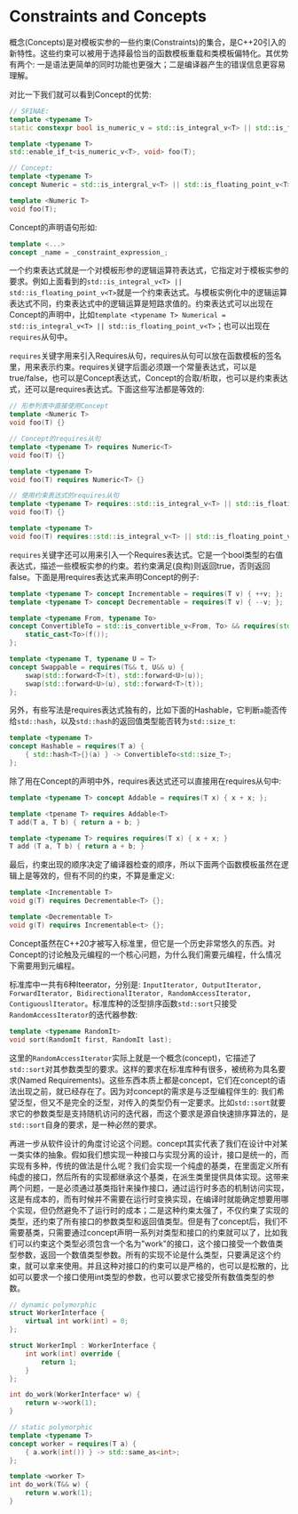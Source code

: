 # Constraints and Concepts
概念(Concepts)是对模板实参的一些约束(Constraints)的集合，是C++20引入的新特性。这些约束可以被用于选择最恰当的函数模板重载和类模板偏特化。其优势有两个: 一是语法更简单的同时功能也更强大；二是编译器产生的错误信息更容易理解。

对比一下我们就可以看到Concept的优势:

```cpp
// SFINAE:
template <typename T>
static constexpr bool is_numeric_v = std::is_integral_v<T> || std::is_floating_point_v<T>;

template <typename T>
std::enable_if_t<is_numeric_v<T>, void> foo(T);

// Concept:
template <typename T>
concept Numeric = std::is_intergral_v<T> || std::is_floating_point_v<T>;

template <Numeric T>
void foo(T);
```

Concept的声明语句形如:

```cpp
template <...>
concept _name = _constraint_expression_;
```

一个约束表达式就是一个对模板形参的逻辑运算符表达式，它指定对于模板实参的要求。例如上面看到的`std::is_integral_v<T> || std::is_floating_point_v<T>`就是一个约束表达式。与模板实例化中的逻辑运算表达式不同，约束表达式中的逻辑运算是短路求值的。约束表达式可以出现在Concept的声明中，比如`template <typename T> Numerical = std::is_integral_v<T> || std::is_floating_point_v<T>`；也可以出现在`requires`从句中。

`requires`关键字用来引入Requires从句，requires从句可以放在函数模板的签名里，用来表示约束。requires关键字后面必须跟一个常量表达式，可以是true/false，也可以是Concept表达式，Concept的合取/析取，也可以是约束表达式，还可以是requires表达式。下面这些写法都是等效的:

```cpp
// 形参列表中直接使用Concept
template <Numeric T>
void foo(T) {}

// Concept的requires从句
template <typename T> requires Numeric<T>
void foo(T) {}

template <typename T>
void foo(T) requires Numeric<T> {}

// 使用约束表达式的requires从句
template <typename T> requires::std::is_integral_v<T> || std::is_floating_point_v<T>
void foo(T) {}

template <typename T>
void foo(T) requires::std::is_integral_v<T> || std::is_floating_point_v<T> {}
```

`requires`关键字还可以用来引入一个Requires表达式。它是一个bool类型的右值表达式，描述一些模板实参的约束。若约束满足(良构)则返回true，否则返回false。下面是用requires表达式来声明Concept的例子:

```cpp
template <typename T> concept Incrementable = requires(T v) { ++v; };
template <typename T> concept Decrementable = requires(T v) { --v; };

template <typename From, typename To>
concept ConvertibleTo = std::is_convertible_v<From, To> && requires(std::add_rvalue_reference_t<From> (&f)()) {
    static_cast<To>(f());
};

template <typename T, typename U = T>
concept Swappable = requires(T&& t, U&& u) {
    swap(std::forward<T>(t), std::forward<U>(u));
    swap(std::forward<U>(u), std::forward<T>(t));
};
```

另外，有些写法是requires表达式独有的，比如下面的Hashable，它判断`a`能否传给`std::hash`，以及`std::hash`的返回值类型能否转为`std::size_t`:

```cpp
template <typename T>
concept Hashable = requires(T a) {
    { std::hash<T>{}(a) } -> ConvertibleTo<std::size_T>;
};
```

除了用在Concept的声明中外，requires表达式还可以直接用在requires从句中:

```cpp
template <typename T> concept Addable = requires(T x) { x + x; };

template <tpename T> requires Addable<T>
T add(T a, T b) { return a + b; }

template <typename T> requires requires(T x) { x + x; }
T add (T a, T b) { return a + b; }
```

最后，约束出现的顺序决定了编译器检查的顺序，所以下面两个函数模板虽然在逻辑上是等效的，但有不同的约束，不算是重定义:

```cpp
template <Incrementable T>
void g(T) requires Decrementable<T> {};

template <Decrementable T>
void g(T) requires Incrementable<t> {};
```

Concept虽然在C++20才被写入标准里，但它是一个历史非常悠久的东西。对Concept的讨论触及元编程的一个核心问题，为什么我们需要元编程，什么情况下需要用到元编程。

标准库中一共有6种Iteerator，分别是: `InputIterator, OutputIterator, ForwardIterator, BidirectionalIterator, RandomAccessIterator, ContiguouslIterator`。标准库种的泛型排序函数`std::sort`只接受`RandomAccessIterator`的迭代器参数:

```cpp
template <typename RandomIt>
void sort(RandomIt first, RandomIt last);
```

这里的`RandomAccessIterator`实际上就是一个概念(concept)，它描述了`std::sort`对其参数类型的要求。这样的要求在标准库种有很多，被统称为具名要求(Named Requirements)。这些东西本质上都是concept，它们在concept的语法出现之前，就已经存在了。因为对concept的需求是与泛型编程伴生的: 我们希望泛型，但又不是完全的泛型，对传入的类型仍有一定要求。比如`std::sort`就要求它的参数类型是支持随机访问的迭代器，而这个要求是源自快速排序算法的，是`std::sort`自身的要求，是一种必然的要求。

再进一步从软件设计的角度讨论这个问题。concept其实代表了我们在设计中对某一类实体的抽象。假如我们想实现一种接口与实现分离的设计，接口是统一的，而实现有多种，传统的做法是什么呢？我们会实现一个纯虚的基类，在里面定义所有纯虚的接口，然后所有的实现都继承这个基类，在派生类里提供具体实现。这带来两个问题，一是必须通过基类指针来操作接口，通过运行时多态的机制访问实现，这是有成本的，而有时候并不需要在运行时变换实现，在编译时就能确定想要用哪个实现，但仍然避免不了运行时的成本；二是这种约束太强了，不仅约束了实现的类型，还约束了所有接口的参数类型和返回值类型。但是有了concept后，我们不需要基类，只需要通过concept声明一系列对类型和接口的约束就可以了，比如我们可以约束这个类型必须包含一个名为"work"的接口，这个接口接受一个数值类型参数，返回一个数值类型参数。所有的实现不论是什么类型，只要满足这个约束，就可以拿来使用。并且这种对接口的约束可以是严格的，也可以是松散的，比如可以要求一个接口使用int类型的参数，也可以要求它接受所有数值类型的参数。

```cpp
// dynamic polymorphic
struct WorkerInterface {
    virtual int work(int) = 0;
};

struct WorkerImpl : WorkerInterface {
    int work(int) override {
        return 1;
    }
};

int do_work(WorkerInterface* w) {
    return w->work(1);
}

// static polymorphic
template <typename T>
concept worker = requires(T a) {
    { a.work(int()) } -> std::same_as<int>;
};

template <worker T>
int do_work(T&& w) {
    return w.work(1);
}
```